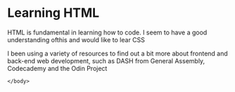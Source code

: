 
<html>

 <head>
	<title>Learning HTML</title>
		
</head>
	<body>
 		<h1>Learning HTML</h1>
			<p>HTML is fundamental in learning how to code. I seem to have a good understanding ofthis and would like to lear CSS</p>
			<p>I been using a variety of resources to find out a bit more about frontend and back-end web development, such as DASH from General Assembly, Codecademy and the Odin Project</p>
		
		
		
	</body>
</html>
